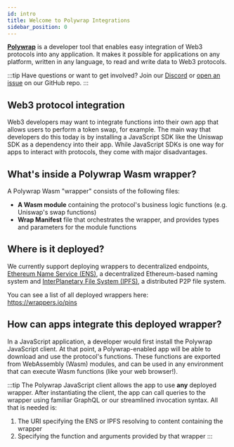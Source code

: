 ```yaml
---
id: intro
title: Welcome to Polywrap Integrations
sidebar_position: 0
---
```


[**Polywrap**](https://polywrap.io) is a developer tool that enables easy integration of Web3 protocols into any application. It makes it possible for applications on any platform, written in any language, to read and write data to Web3 protocols.

:::tip
Have questions or want to get involved? Join our [Discord](https://discord.com/invite/Z5m88a5qWu) or [open an issue](https://github.com/polywrap/monorepo/issues) on our GitHub repo.
:::

## Web3 protocol integration

Web3 developers may want to integrate functions into their own app that allows users to perform a token swap, for example. The main way that developers do this today is by installing a JavaScript SDK like the Uniswap SDK as a dependency into their app. While JavaScript SDKs is one way for apps to interact with protocols, they come with major disadvantages.

## What's inside a Polywrap Wasm wrapper?

A Polywrap Wasm "wrapper" consists of the following files:

- **A Wasm module** containing the protocol's business logic functions (e.g. Uniswap's swap functions)
- **Wrap Manifest** file that orchestrates the wrapper, and provides types and parameters for the module functions

## Where is it deployed?

We currently support deploying wrappers to decentralized endpoints, [Ethereum Name Service (ENS)](https://ens.domains/), a decentralized Ethereum-based naming system and [InterPlanetary File System (IPFS)](https://ipfs.io/), a distributed P2P file system.

You can see a list of all deployed wrappers here:  
https://wrappers.io/pins

## How can apps integrate this deployed wrapper?

In a JavaScript application, a developer would first install the Polywrap JavaScript client. At that point, a Polywrap-enabled app will be able to download and use the protocol's functions. These functions are exported from WebAssembly (Wasm) modules, and can be used in any environment that can execute Wasm functions (like your web browser!).

:::tip
The Polywrap JavaScript client allows the app to use **any** deployed wrapper. After instantiating the client, the app can call queries to the wrapper using familiar GraphQL or our streamlined invocation syntax. All that is needed is:

1. The URI specifying the ENS or IPFS resolving to content containing the wrapper
2. Specifying the function and arguments provided by that wrapper
:::
